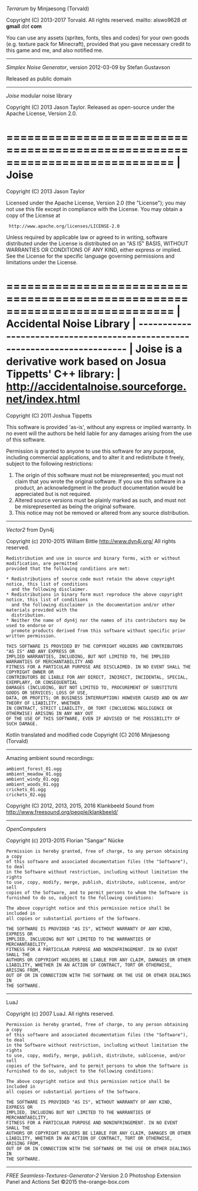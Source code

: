 *Terrarum* by Minjaesong (Torvald)

Copyright (C) 2013-2017 Torvald. All rights reserved.
mailto: alswo9628 *at* __gmail__ *dot* __com__

You can use any assets (sprites, fonts, tiles and codes) for your own goods (e.g. texture pack for Minecraft), provided that you gave necessary credit to this game and me, and also notified me.

----

*Simplex Noise Generator*, version 2012-03-09 by Stefan Gustavson

Released as public domain
  
----
  
*Joise* modular noise library

Copyright (C) 2013 Jason Taylor.
Released as open-source under the Apache License, Version 2.0.

============================================================================
| Joise
============================================================================

Copyright (C) 2013 Jason Taylor

Licensed under the Apache License, Version 2.0 (the "License");
you may not use this file except in compliance with the License.
You may obtain a copy of the License at

     http://www.apache.org/licenses/LICENSE-2.0

Unless required by applicable law or agreed to in writing, software
distributed under the License is distributed on an "AS IS" BASIS,
WITHOUT WARRANTIES OR CONDITIONS OF ANY KIND, either express or implied.
See the License for the specific language governing permissions and
limitations under the License.

============================================================================
| Accidental Noise Library
| --------------------------------------------------------------------------
| Joise is a derivative work based on Josua Tippetts' C++ library:
| http://accidentalnoise.sourceforge.net/index.html
============================================================================

Copyright (C) 2011 Joshua Tippetts

  This software is provided 'as-is', without any express or implied
  warranty.  In no event will the authors be held liable for any damages
  arising from the use of this software.

  Permission is granted to anyone to use this software for any purpose,
  including commercial applications, and to alter it and redistribute it
  freely, subject to the following restrictions:

  1. The origin of this software must not be misrepresented; you must not
     claim that you wrote the original software. If you use this software
     in a product, an acknowledgment in the product documentation would be
     appreciated but is not required.
  2. Altered source versions must be plainly marked as such, and must not be
     misrepresented as being the original software.
  3. This notice may not be removed or altered from any source distribution.

----

*Vector2* from Dyn4j

Copyright (c) 2010-2015 William Bittle  http://www.dyn4j.org/
All rights reserved.
  
    Redistribution and use in source and binary forms, with or without modification, are permitted
    provided that the following conditions are met:
       
    * Redistributions of source code must retain the above copyright notice, this list of conditions
      and the following disclaimer.
    * Redistributions in binary form must reproduce the above copyright notice, this list of conditions
      and the following disclaimer in the documentation and/or other materials provided with the
      distribution.
    * Neither the name of dyn4j nor the names of its contributors may be used to endorse or
      promote products derived from this software without specific prior written permission.
    
    THIS SOFTWARE IS PROVIDED BY THE COPYRIGHT HOLDERS AND CONTRIBUTORS "AS IS" AND ANY EXPRESS OR
    IMPLIED WARRANTIES, INCLUDING, BUT NOT LIMITED TO, THE IMPLIED WARRANTIES OF MERCHANTABILITY AND
    FITNESS FOR A PARTICULAR PURPOSE ARE DISCLAIMED. IN NO EVENT SHALL THE COPYRIGHT OWNER OR
    CONTRIBUTORS BE LIABLE FOR ANY DIRECT, INDIRECT, INCIDENTAL, SPECIAL, EXEMPLARY, OR CONSEQUENTIAL
    DAMAGES (INCLUDING, BUT NOT LIMITED TO, PROCUREMENT OF SUBSTITUTE GOODS OR SERVICES; LOSS OF USE,
    DATA, OR PROFITS; OR BUSINESS INTERRUPTION) HOWEVER CAUSED AND ON ANY THEORY OF LIABILITY, WHETHER
    IN CONTRACT, STRICT LIABILITY, OR TORT (INCLUDING NEGLIGENCE OR OTHERWISE) ARISING IN ANY WAY OUT
    OF THE USE OF THIS SOFTWARE, EVEN IF ADVISED OF THE POSSIBILITY OF SUCH DAMAGE.
      
  Kotlin translated and modified code Copyright (C) 2016 Minjaesong (Torvald)
  
----

Amazing ambient sound recordings:

    ambient_forest_01.ogg
    ambient_meadow_01.ogg
    ambient_windy_01.ogg
    ambient_woods_01.ogg
    crickets_01.ogg
    crickets_02.ogg

Copyright (C) 2012, 2013, 2015, 2016 Klankbeeld
Sound from http://www.freesound.org/people/klankbeeld/

----

*OpenComputers*

Copyright (c) 2013-2015 Florian "Sangar" Nücke

    Permission is hereby granted, free of charge, to any person obtaining a copy
    of this software and associated documentation files (the "Software"), to deal
    in the Software without restriction, including without limitation the rights
    to use, copy, modify, merge, publish, distribute, sublicense, and/or sell
    copies of the Software, and to permit persons to whom the Software is
    furnished to do so, subject to the following conditions:
    
    The above copyright notice and this permission notice shall be included in
    all copies or substantial portions of the Software.
    
    THE SOFTWARE IS PROVIDED "AS IS", WITHOUT WARRANTY OF ANY KIND, EXPRESS OR
    IMPLIED, INCLUDING BUT NOT LIMITED TO THE WARRANTIES OF MERCHANTABILITY,
    FITNESS FOR A PARTICULAR PURPOSE AND NONINFRINGEMENT. IN NO EVENT SHALL THE
    AUTHORS OR COPYRIGHT HOLDERS BE LIABLE FOR ANY CLAIM, DAMAGES OR OTHER
    LIABILITY, WHETHER IN AN ACTION OF CONTRACT, TORT OR OTHERWISE, ARISING FROM,
    OUT OF OR IN CONNECTION WITH THE SOFTWARE OR THE USE OR OTHER DEALINGS IN
    THE SOFTWARE.

----

LuaJ

Copyright (c) 2007 LuaJ. All rights reserved.

    Permission is hereby granted, free of charge, to any person obtaining a copy
    of this software and associated documentation files (the "Software"), to deal
    in the Software without restriction, including without limitation the rights
    to use, copy, modify, merge, publish, distribute, sublicense, and/or sell
    copies of the Software, and to permit persons to whom the Software is
    furnished to do so, subject to the following conditions:
    
    The above copyright notice and this permission notice shall be included in
    all copies or substantial portions of the Software.
    
    THE SOFTWARE IS PROVIDED "AS IS", WITHOUT WARRANTY OF ANY KIND, EXPRESS OR
    IMPLIED, INCLUDING BUT NOT LIMITED TO THE WARRANTIES OF MERCHANTABILITY,
    FITNESS FOR A PARTICULAR PURPOSE AND NONINFRINGEMENT. IN NO EVENT SHALL THE
    AUTHORS OR COPYRIGHT HOLDERS BE LIABLE FOR ANY CLAIM, DAMAGES OR OTHER
    LIABILITY, WHETHER IN AN ACTION OF CONTRACT, TORT OR OTHERWISE, ARISING FROM,
    OUT OF OR IN CONNECTION WITH THE SOFTWARE OR THE USE OR OTHER DEALINGS IN
    THE SOFTWARE.

----

*FREE Seamless-Textures-Generator-2*
Version 2.0
Photoshop Extension Panel and Actions Set
©2015 the-orange-box.com